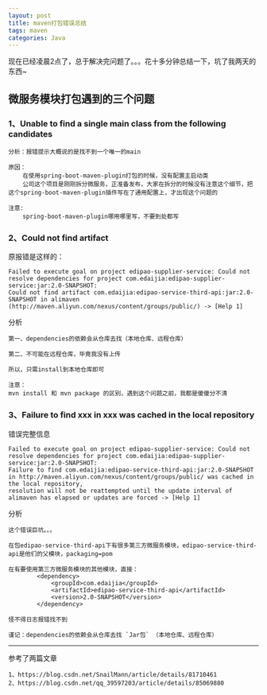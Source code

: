 ```yaml
---
layout: post
title: maven打包错误总结
tags: maven
categories: Java
---
```


现在已经凌晨2点了，总于解决完问题了。。。花十多分钟总结一下，坑了我两天的东西~


## 微服务模块打包遇到的三个问题

### 1、Unable to find a single main class from the following candidates 

```
分析：报错提示大概说的是找不到一个唯一的main

原因：
    在使用spring-boot-maven-plugin打包的时候，没有配置主启动类
    公司这个项目是刚刚拆分微服务，正准备发布，大家在拆分的时候没有注意这个细节，把这个spring-boot-maven-plugin插件写在了通用配置上，才出现这个问题的

注意:
    spring-boot-maven-plugin哪用哪里写，不要到处都写

```
### 2、Could not find artifact

原报错是这样的：

```
Failed to execute goal on project edipao-supplier-service: Could not resolve dependencies for project com.edaijia:edipao-supplier-service:jar:2.0-SNAPSHOT: 
Could not find artifact com.edaijia:edipao-service-third-api:jar:2.0-SNAPSHOT in alimaven (http://maven.aliyun.com/nexus/content/groups/public/) -> [Help 1]
```

分析

```
第一、dependencies的依赖会从仓库去找（本地仓库、远程仓库）

第二、不可能在远程仓库，毕竟我没有上传

所以，只需install到本地仓库即可

注意：
mvn install 和 mvn package 的区别，遇到这个问题之前，我都是傻傻分不清
```

### 3、Failure to find xxx in xxx was cached in the local repository

错误完整信息

```
Failed to execute goal on project edipao-supplier-service: Could not resolve dependencies for project com.edaijia:edipao-supplier-service:jar:2.0-SNAPSHOT: 
Failure to find com.edaijia:edipao-service-third-api:jar:2.0-SNAPSHOT in http://maven.aliyun.com/nexus/content/groups/public/ was cached in the local repository, 
resolution will not be reattempted until the update interval of alimaven has elapsed or updates are forced -> [Help 1]

```

分析

```
这个错误巨坑。。。

在包edipao-service-third-api下有很多第三方微服务模块，edipao-service-third-api是他们的父模块，packaging=pom

在有要使用第三方微服务模块的其他模块，直接：
        <dependency>
            <groupId>com.edaijia</groupId>
            <artifactId>edipao-service-third-api</artifactId>
            <version>2.0-SNAPSHOT</version>
        </dependency>
        
怪不得日志报错找不到

谨记：dependencies的依赖会从仓库去找 `Jar包` （本地仓库、远程仓库）
```



---

参考了两篇文章
```
1、https://blog.csdn.net/SnailMann/article/details/81710461
2、https://blog.csdn.net/qq_39597203/article/details/85069880
```
